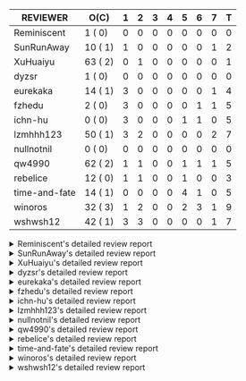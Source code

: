 |   REVIEWER    |  O(C)   | 1 | 2 | 3 | 4 | 5 | 6 | 7 | T |
|---------------|---------|---|---|---|---|---|---|---|---|
| Reminiscent   |  1 ( 0) | 0 | 0 | 0 | 0 | 0 | 0 | 0 | 0 |
| SunRunAway    | 10 ( 1) | 1 | 0 | 0 | 0 | 0 | 0 | 1 | 2 |
| XuHuaiyu      | 63 ( 2) | 0 | 1 | 0 | 0 | 0 | 0 | 0 | 1 |
| dyzsr         |  1 ( 0) | 0 | 0 | 0 | 0 | 0 | 0 | 0 | 0 |
| eurekaka      | 14 ( 1) | 3 | 0 | 0 | 0 | 0 | 0 | 1 | 4 |
| fzhedu        |  2 ( 0) | 3 | 0 | 0 | 0 | 0 | 1 | 1 | 5 |
| ichn-hu       |  0 ( 0) | 3 | 0 | 0 | 0 | 1 | 1 | 0 | 5 |
| lzmhhh123     | 50 ( 1) | 3 | 2 | 0 | 0 | 0 | 0 | 2 | 7 |
| nullnotnil    |  0 ( 0) | 0 | 0 | 0 | 0 | 0 | 0 | 0 | 0 |
| qw4990        | 62 ( 2) | 1 | 1 | 0 | 0 | 1 | 1 | 1 | 5 |
| rebelice      | 12 ( 0) | 1 | 1 | 0 | 0 | 1 | 0 | 0 | 3 |
| time-and-fate | 14 ( 1) | 0 | 0 | 0 | 0 | 4 | 1 | 0 | 5 |
| winoros       | 32 ( 3) | 1 | 2 | 0 | 0 | 2 | 3 | 1 | 9 |
| wshwsh12      | 42 ( 1) | 3 | 3 | 0 | 0 | 0 | 0 | 1 | 7 |


<details> 
  <summary>Reminiscent's detailed review report</summary> 

## To Be Reviewed

|    REPO    |                                                              PR                                                               | C | LASTED |
|------------|-------------------------------------------------------------------------------------------------------------------------------|---|--------|
| tidb/24016 | [planner: fix index-out-of-range error when checking only_full_group_by (#23844)](https://github.com/pingcap/tidb/pull/24016) |   | 48d21h |


## Reviewed in Last 7 Days

| REPO | PR | C | D | R |
|------|----|---|---|---|


</details> 


<details> 
  <summary>SunRunAway's detailed review report</summary> 

## To Be Reviewed

|    REPO    |                                                                  PR                                                                   | C | LASTED  |
|------------|---------------------------------------------------------------------------------------------------------------------------------------|---|---------|
| tidb/19178 | [executor: Refactor probe channel](https://github.com/pingcap/tidb/pull/19178)                                                        |   | 292d19h |
| tidb/19807 | [executor: parallel evaluation for hash aggregate distinct](https://github.com/pingcap/tidb/pull/19807)                               |   | 270d13h |
| tidb/19900 | [executor: enable inline projection for sort&topN](https://github.com/pingcap/tidb/pull/19900)                                        | Y | 265d21h |
| tidb/20140 | [expressions: Support `bin-to-uuid` and `uuid-to-bin`](https://github.com/pingcap/tidb/pull/20140)                                    |   | 253d1h  |
| tidb/21207 | [planner: fix the inappropriate out-of-range range estimation rule](https://github.com/pingcap/tidb/pull/21207)                       |   | 190d22h |
| tidb/21834 | [planner: enhanced index range calculation plan](https://github.com/pingcap/tidb/pull/21834)                                          |   | 167d21h |
| tidb/21878 | [planner: do not push down lock to pointGet/bacthPointGet when selection exists](https://github.com/pingcap/tidb/pull/21878)          |   | 165d21h |
| tidb/21956 | [planner/preprocessor: disallow into-outfile clause in some place](https://github.com/pingcap/tidb/pull/21956)                        |   | 161d2h  |
| tidb/22217 | [*: rewrite origin SQL with default DB for SQL bindings (#21275)](https://github.com/pingcap/tidb/pull/22217)                         |   | 146d20h |
| tidb/22379 | [[experiment] executor: allow aggregation to spill disk when running out of memory quota](https://github.com/pingcap/tidb/pull/22379) |   | 139d22h |


## Reviewed in Last 7 Days

|     REPO     |                                    PR                                     | C | D |  R   |
|--------------|---------------------------------------------------------------------------|---|---|------|
| docs-cn/6381 | [Add documentation for SEM](https://github.com/pingcap/docs-cn/pull/6381) |   | 1 | 0h   |
| docs/5647    | [Add documentation for SEM](https://github.com/pingcap/docs/pull/5647)    |   | 7 | 7d5h |


</details> 


<details> 
  <summary>XuHuaiyu's detailed review report</summary> 

## To Be Reviewed

|     REPO     |                                                                              PR                                                                               | C | LASTED  |
|--------------|---------------------------------------------------------------------------------------------------------------------------------------------------------------|---|---------|
| docs-cn/5561 | [Add sql optimization-related docs to toc](https://github.com/pingcap/docs-cn/pull/5561)                                                                      |   | 99d18h  |
| tidb/19900   | [executor: enable inline projection for sort&topN](https://github.com/pingcap/tidb/pull/19900)                                                                | Y | 265d21h |
| docs/5699    | [Add documentation for TiDB specific SQL functions](https://github.com/pingcap/docs/pull/5699)                                                                |   | 6d19h   |
| tidb/19957   | [executor: add builtin aggregate function `json_arrayagg`](https://github.com/pingcap/tidb/pull/19957)                                                        | Y | 263d16h |
| tidb/20140   | [expressions: Support `bin-to-uuid` and `uuid-to-bin`](https://github.com/pingcap/tidb/pull/20140)                                                            |   | 253d1h  |
| tidb/20790   | [collation: add pinyin collation for chinese charset support](https://github.com/pingcap/tidb/pull/20790)                                                     |   | 210d23h |
| tidb/21064   | [planner, executor: fix cast not check error](https://github.com/pingcap/tidb/pull/21064)                                                                     |   | 198d11h |
| tidb/21334   | [*: make rollback work on user-defined variables](https://github.com/pingcap/tidb/pull/21334)                                                                 |   | 187d17h |
| tidb/21401   | [expression: incompatibility with MySQL for ADDTIME()](https://github.com/pingcap/tidb/pull/21401)                                                            |   | 183d14h |
| tidb/21536   | [executor: add slow-log file meta cache to avoid repeat read file meta information](https://github.com/pingcap/tidb/pull/21536)                               |   | 176d17h |
| tidb/21564   | [ddl: fix Incorrect behavior of NO_ZERO_DATE when altering table](https://github.com/pingcap/tidb/pull/21564)                                                 |   | 175d18h |
| tidb/22131   | [privilege: remove leading and trailing space when create user and role](https://github.com/pingcap/tidb/pull/22131)                                          |   | 152d22h |
| tidb/22163   | [expression: separated arithmeticMinusIntSig](https://github.com/pingcap/tidb/pull/22163)                                                                     |   | 148d16h |
| tidb/22186   | [executor: fix select into outfile with year type column has no data (#22175)](https://github.com/pingcap/tidb/pull/22186)                                    |   | 147d19h |
| tidb/22616   | [expression: from_unixtime accept 64-bit integers](https://github.com/pingcap/tidb/pull/22616)                                                                |   | 124d2h  |
| tidb/22631   | [executor: refine window processor](https://github.com/pingcap/tidb/pull/22631)                                                                               |   | 122d1h  |
| tidb/22696   | [expression: enable arithmetic Mod push down](https://github.com/pingcap/tidb/pull/22696)                                                                     |   | 118d20h |
| tidb/22711   | [executor: Fix inline schema name](https://github.com/pingcap/tidb/pull/22711)                                                                                |   | 118d14h |
| tidb/22722   | [planner, errno: make error code of ErrMixOfGroupFuncAndFields consistent with MySQL](https://github.com/pingcap/tidb/pull/22722)                             |   | 117d23h |
| tidb/23012   | [executor: fix affected rows of ddls and complete uint tests](https://github.com/pingcap/tidb/pull/23012)                                                     |   | 93d19h  |
| tidb/23295   | [util, types: don't let SPM be affected by charset (#23161)](https://github.com/pingcap/tidb/pull/23295)                                                      |   | 81d14h  |
| tidb/23336   | [expression: fix unexpected constant fold when year compare string (#23281)](https://github.com/pingcap/tidb/pull/23336)                                      |   | 77d22h  |
| tidb/23348   | [planner: show cast type in EXPLAIN in coptask (#23123)](https://github.com/pingcap/tidb/pull/23348)                                                          |   | 77d20h  |
| tidb/23350   | [util/stringutil, util/ranger, planner: use hierarchical separators to simplify the parsing for info of EXPLAIN ](https://github.com/pingcap/tidb/pull/23350) |   | 77d20h  |
| tidb/23398   | [expression: fix refine compare constant (#23339)](https://github.com/pingcap/tidb/pull/23398)                                                                |   | 75d20h  |
| tidb/23433   | [WIP: speed up for slow query logs retrieving ](https://github.com/pingcap/tidb/pull/23433)                                                                   |   | 74d20h  |
| tidb/23497   | [expression: Let TiDB use Hyperscan to support multi-pattern-match](https://github.com/pingcap/tidb/pull/23497)                                               |   | 70d1h   |
| tidb/23562   | [execution: reuse iterator in hash join](https://github.com/pingcap/tidb/pull/23562)                                                                          |   | 68d16h  |
| tidb/23640   | [*: fix the bug about YEAR(0.9) returns NULL instead of 0 in NO_ZERO_DATE mode](https://github.com/pingcap/tidb/pull/23640)                                   |   | 64d16h  |
| tidb/23661   | [expression: Maintain separate scalar function pushdown lists for each engine instead of unified. (#23284)](https://github.com/pingcap/tidb/pull/23661)       |   | 63d23h  |
| tidb/23884   | [Metric: Collect TiKV Read Duration Metric for SLI/SLO](https://github.com/pingcap/tidb/pull/23884)                                                           |   | 55d22h  |
| tidb/23964   | [executor: GROUP_CONCAT(float) is not compatible with mysql](https://github.com/pingcap/tidb/pull/23964)                                                      |   | 50d19h  |
| tidb/24016   | [planner: fix index-out-of-range error when checking only_full_group_by (#23844)](https://github.com/pingcap/tidb/pull/24016)                                 |   | 48d21h  |
| tidb/24033   | [statistics: fix some unstable tests in global stats (#23502)](https://github.com/pingcap/tidb/pull/24033)                                                    |   | 48d12h  |
| tidb/24053   | [executor: fix wrong convert from bit to string when do projection (#23960)](https://github.com/pingcap/tidb/pull/24053)                                      |   | 47d19h  |
| tidb/24061   | [statistics: fix some potential panic in statistics (#23988)](https://github.com/pingcap/tidb/pull/24061)                                                     |   | 47d15h  |
| tidb/24079   | [planner: change descScanFactor to scanFactor when ExpectedCount is small. (#23972)](https://github.com/pingcap/tidb/pull/24079)                              |   | 46d22h  |
| tidb/24155   | [planner, executor: fix index merge partial table scan schema (#23936)](https://github.com/pingcap/tidb/pull/24155)                                           |   | 42d22h  |
| tidb/24179   | [expression: fix float64 overflow check in plus/minus real function](https://github.com/pingcap/tidb/pull/24179)                                              |   | 42d1h   |
| tidb/24228   | [executor: skip TestPrepareStmtAfterIsolationReadChange when race enable (#24200)](https://github.com/pingcap/tidb/pull/24228)                                |   | 40d1h   |
| tidb/24229   | [executor: speed up race test TestInsertReorgDelete (#24208)](https://github.com/pingcap/tidb/pull/24229)                                                     |   | 40d0h   |
| tidb/24234   | [executor: skip TestMppExecution when race is enabled (#24222)](https://github.com/pingcap/tidb/pull/24234)                                                   |   | 39d20h  |
| tidb/24241   | [planner/core: remove random test to reduce CI time (#24207)](https://github.com/pingcap/tidb/pull/24241)                                                     |   | 39d18h  |
| tidb/24267   | [expression: fix wrong flen infer for bit constant (#23867)](https://github.com/pingcap/tidb/pull/24267)                                                      |   | 37d20h  |
| tidb/24287   | [planner/core: support union all for mpp.](https://github.com/pingcap/tidb/pull/24287)                                                                        |   | 36d21h  |
| tidb/24345   | [executor: fix data race of parallel apply operator (#24257)](https://github.com/pingcap/tidb/pull/24345)                                                     |   | 34d22h  |
| tidb/24354   | [expression: fix wrong type infer for agg function when type is null (#24290)](https://github.com/pingcap/tidb/pull/24354)                                    |   | 34d19h  |
| tidb/24371   | [*: avoid create new parser object in prepared exec](https://github.com/pingcap/tidb/pull/24371)                                                              |   | 33d22h  |
| tidb/24466   | [test: fix unstable TestIssue20658 (#24425)](https://github.com/pingcap/tidb/pull/24466)                                                                      |   | 25d18h  |
| tidb/24488   | [planner: let CopTiFlashConcurrencyFactor inflence the cost of whole plan (#24157)](https://github.com/pingcap/tidb/pull/24488)                               |   | 24d21h  |
| tidb/24671   | [(DNM) Revert "planner, executor: enable inline projection for Limit (#20288)"](https://github.com/pingcap/tidb/pull/24671)                                   |   | 18d18h  |
| tidb/24772   | [executor: fix wrong enum key in point get (#24618)](https://github.com/pingcap/tidb/pull/24772)                                                              |   | 13d10h  |
| tidb/24802   | [executor: add table name in log (#24666)](https://github.com/pingcap/tidb/pull/24802)                                                                        |   | 12d18h  |
| tidb/24803   | [[DNM] Batch mode](https://github.com/pingcap/tidb/pull/24803)                                                                                                |   | 12d18h  |
| tidb/24816   | [*: fix inconsistent spelling "Sql"](https://github.com/pingcap/tidb/pull/24816)                                                                              |   | 11d23h  |
| tidb/24889   | [types: warning information is inconsistent with MySQL when convert string to double/float](https://github.com/pingcap/tidb/pull/24889)                       |   | 7d16h   |
| tidb/24913   | [planner: fix incorrect usage of UNION and INTO](https://github.com/pingcap/tidb/pull/24913)                                                                  |   | 6d2h    |
| tidb/24915   | [expresssion: determine the field type of control function with enum type (#24830)](https://github.com/pingcap/tidb/pull/24915)                               |   | 6d1h    |
| tidb/24925   | [config: make deadlock history's max size configuable](https://github.com/pingcap/tidb/pull/24925)                                                            |   | 5d21h   |
| tidb/25011   | [executor: make the ParallelApply be safe to be called again after returning empty results (#24935)](https://github.com/pingcap/tidb/pull/25011)              |   | 1d2h    |
| tidb/25018   | [expression: push down left/right/abs to tiflash](https://github.com/pingcap/tidb/pull/25018)                                                                 |   | 1d0h    |
| tidb/25026   | [planner: try to fix some unstable test cases about partition table statistics](https://github.com/pingcap/tidb/pull/25026)                                   |   | 20h     |
| tidb/25047   | [executor: fix the wrong KVRange for partition tables in TableReader](https://github.com/pingcap/tidb/pull/25047)                                             |   | 1h      |


## Reviewed in Last 7 Days

|    REPO    |                                             PR                                             | C | D |   R   |
|------------|--------------------------------------------------------------------------------------------|---|---|-------|
| tidb/24809 | [executor: add CTEExec and CTETableReaderExec](https://github.com/pingcap/tidb/pull/24809) |   | 2 | 11d0h |


</details> 


<details> 
  <summary>dyzsr's detailed review report</summary> 

## To Be Reviewed

|    REPO    |                                                                 PR                                                                  | C | LASTED |
|------------|-------------------------------------------------------------------------------------------------------------------------------------|---|--------|
| tidb/24018 | [ranger: fix the range construction behavior when the column's type is `YEAR` (#23559)](https://github.com/pingcap/tidb/pull/24018) |   | 48d21h |


## Reviewed in Last 7 Days

| REPO | PR | C | D | R |
|------|----|---|---|---|


</details> 


<details> 
  <summary>eurekaka's detailed review report</summary> 

## To Be Reviewed

|    REPO    |                                                                PR                                                                | C | LASTED  |
|------------|----------------------------------------------------------------------------------------------------------------------------------|---|---------|
| tidb/20877 | [statistics: collect index usage information](https://github.com/pingcap/tidb/pull/20877)                                        |   | 208d19h |
| tidb/23316 | [planner: Fix rebuild range for prepared plan](https://github.com/pingcap/tidb/pull/23316)                                       |   | 78d20h  |
| tidb/23373 | [executor: fix get var expr when session var is hex literal (#23241)](https://github.com/pingcap/tidb/pull/23373)                |   | 76d22h  |
| tidb/23760 | [collation: fix tidb panic when compare string with collation](https://github.com/pingcap/tidb/pull/23760)                       |   | 62d16h  |
| tidb/24033 | [statistics: fix some unstable tests in global stats (#23502)](https://github.com/pingcap/tidb/pull/24033)                       |   | 48d12h  |
| tidb/24061 | [statistics: fix some potential panic in statistics (#23988)](https://github.com/pingcap/tidb/pull/24061)                        |   | 47d15h  |
| tidb/24079 | [planner: change descScanFactor to scanFactor when ExpectedCount is small. (#23972)](https://github.com/pingcap/tidb/pull/24079) |   | 46d22h  |
| tidb/24147 | [docs/design: add proposal for common table expression](https://github.com/pingcap/tidb/pull/24147)                              |   | 43d2h   |
| tidb/24155 | [planner, executor: fix index merge partial table scan schema (#23936)](https://github.com/pingcap/tidb/pull/24155)              |   | 42d22h  |
| tidb/24633 | [planner: fix incorrect TableDual plan built from nulleq (#24596)](https://github.com/pingcap/tidb/pull/24633)                   | Y | 19d17h  |
| tidb/24635 | [ranger: fix the case which could have duplicate ranges (#24590)](https://github.com/pingcap/tidb/pull/24635)                    |   | 19d17h  |
| tidb/24649 | [server: close the temporary session in HTTP API to avoid memory leak (#24339)](https://github.com/pingcap/tidb/pull/24649)      |   | 19d3h   |
| tidb/24650 | [server: close the temporary session in HTTP API to avoid memory leak (#24339)](https://github.com/pingcap/tidb/pull/24650)      |   | 19d3h   |
| tidb/24860 | [executor: parallel some part of the sampling-based analyze](https://github.com/pingcap/tidb/pull/24860)                         |   | 8d19h   |


## Reviewed in Last 7 Days

|     REPO     |                                                          PR                                                           | C | D |   R    |
|--------------|-----------------------------------------------------------------------------------------------------------------------|---|---|--------|
| tidb/24999   | [statistics: support indexes containing virtual column for full sampling](https://github.com/pingcap/tidb/pull/24999) |   | 1 | 20h    |
| tidb/24958   | [statistics: relax the check of the OutOfRange](https://github.com/pingcap/tidb/pull/24958)                           |   | 1 | 3d21h  |
| tidb/24287   | [planner/core: support union all for mpp.](https://github.com/pingcap/tidb/pull/24287)                                |   | 1 | 35d23h |
| docs-cn/6270 | [releases: add tidb 4.0.13 release notes](https://github.com/pingcap/docs-cn/pull/6270)                               |   | 7 | 11d21h |


</details> 


<details> 
  <summary>fzhedu's detailed review report</summary> 

## To Be Reviewed

|    REPO    |                                                               PR                                                                | C | LASTED |
|------------|---------------------------------------------------------------------------------------------------------------------------------|---|--------|
| tidb/24488 | [planner: let CopTiFlashConcurrencyFactor inflence the cost of whole plan (#24157)](https://github.com/pingcap/tidb/pull/24488) |   | 24d21h |
| tidb/24724 | [store/copr: balance region for batch cop task (#24521)](https://github.com/pingcap/tidb/pull/24724)                            |   | 14d18h |


## Reviewed in Last 7 Days

|    REPO    |                                           PR                                            | C | D |   R   |
|------------|-----------------------------------------------------------------------------------------|---|---|-------|
| tidb/24287 | [planner/core: support union all for mpp.](https://github.com/pingcap/tidb/pull/24287)  |   | 1 | 36d4h |
| tipb/227   | [More executor info for mpp](https://github.com/pingcap/tipb/pull/227)                  |   | 1 | 0h    |
| tics/2014  | [Some minor refinements to avoid data copy.](https://github.com/pingcap/tics/pull/2014) |   | 1 | 4d18h |
| tics/1956  | [support cartesian join](https://github.com/pingcap/tics/pull/1956)                     |   | 6 | 5d5h  |
| tics/1996  | [Refine performance of MPP](https://github.com/pingcap/tics/pull/1996)                  |   | 7 | 12h   |


</details> 


<details> 
  <summary>ichn-hu's detailed review report</summary> 

## To Be Reviewed

| REPO | PR | C | LASTED |
|------|----|---|--------|


## Reviewed in Last 7 Days

|    REPO    |                                                              PR                                                               | C | D |  R   |
|------------|-------------------------------------------------------------------------------------------------------------------------------|---|---|------|
| tidb/25026 | [planner: try to fix some unstable test cases about partition table statistics](https://github.com/pingcap/tidb/pull/25026)   |   | 1 | 2h   |
| tidb/25018 | [expression: push down left/right/abs to tiflash](https://github.com/pingcap/tidb/pull/25018)                                 |   | 1 | 5h   |
| tidb/25019 | [executor: supports as of timestamp compatibility](https://github.com/pingcap/tidb/pull/25019)                                |   | 1 | 3h   |
| tidb/24950 | [expression: builtin function current_date() and curdate() should return DATE t…](https://github.com/pingcap/tidb/pull/24950) |   | 5 | 1h   |
| tidb/24899 | [executor: open childExec during execution for UnionExec](https://github.com/pingcap/tidb/pull/24899)                         |   | 6 | 1d6h |


</details> 


<details> 
  <summary>lzmhhh123's detailed review report</summary> 

## To Be Reviewed

|    REPO    |                                                                               PR                                                                               | C | LASTED  |
|------------|----------------------------------------------------------------------------------------------------------------------------------------------------------------|---|---------|
| tidb/20444 | [expression: add json_merge_patch](https://github.com/pingcap/tidb/pull/20444)                                                                                 |   | 231d0h  |
| tidb/20465 | [expression: add uuidShortFunction](https://github.com/pingcap/tidb/pull/20465)                                                                                |   | 229d22h |
| tidb/20642 | [executor: modify admin executors to support partitioned table with global index](https://github.com/pingcap/tidb/pull/20642)                                  |   | 218d18h |
| tidb/20903 | [planner: fix confused and unnecessary double-projection in plans.](https://github.com/pingcap/tidb/pull/20903)                                                |   | 207d20h |
| tidb/21018 | [planner: don't push down null sensitive join conditions (#19620)](https://github.com/pingcap/tidb/pull/21018)                                                 |   | 201d19h |
| tidb/21195 | [brie: integrate lightning to suport IMPORT statement](https://github.com/pingcap/tidb/pull/21195)                                                             |   | 191d1h  |
| tidb/21334 | [*: make rollback work on user-defined variables](https://github.com/pingcap/tidb/pull/21334)                                                                  |   | 187d17h |
| tidb/21347 | [session: make rollback work on global variables](https://github.com/pingcap/tidb/pull/21347)                                                                  |   | 186d22h |
| tidb/21487 | [*: ensure TABLE statement works](https://github.com/pingcap/tidb/pull/21487)                                                                                  |   | 180d7h  |
| tidb/21651 | [planner: allow filter condition pushing down to IndexScan for prefix index](https://github.com/pingcap/tidb/pull/21651)                                       |   | 173d16h |
| tidb/22126 | [*: add `sys` schema, `sys.SCHEMA_UNUSED_INDEXES` view and `sys.SCHEMA_INDEX_USAGE` view](https://github.com/pingcap/tidb/pull/22126)                          |   | 152d22h |
| tidb/22361 | [table: fix insert into _tidb_rowid panic and rebase it if needed (#22062)](https://github.com/pingcap/tidb/pull/22361)                                        |   | 140d23h |
| tidb/22372 | [executor: fix SelectForUpdate in decorrelated subquery under pessimistic mode](https://github.com/pingcap/tidb/pull/22372)                                    |   | 140d12h |
| tidb/22478 | [planner, executor: fix query partition table with global unique index get wrong result](https://github.com/pingcap/tidb/pull/22478)                           |   | 131d16h |
| tidb/22631 | [executor: refine window processor](https://github.com/pingcap/tidb/pull/22631)                                                                                |   | 122d1h  |
| tidb/22699 | [brie: add error info column and history backup/restore info in sql](https://github.com/pingcap/tidb/pull/22699)                                               |   | 118d19h |
| tidb/23149 | [core: support left join and right join for join reorder](https://github.com/pingcap/tidb/pull/23149)                                                          |   | 87d15h  |
| tidb/23348 | [planner: show cast type in EXPLAIN in coptask (#23123)](https://github.com/pingcap/tidb/pull/23348)                                                           |   | 77d20h  |
| tidb/23373 | [executor: fix get var expr when session var is hex literal (#23241)](https://github.com/pingcap/tidb/pull/23373)                                              |   | 76d22h  |
| tidb/23661 | [expression: Maintain separate scalar function pushdown lists for each engine instead of unified. (#23284)](https://github.com/pingcap/tidb/pull/23661)        |   | 63d23h  |
| tidb/23703 | [expression: fix approx_percent panic on bit column (#23687)](https://github.com/pingcap/tidb/pull/23703)                                                      |   | 63d16h  |
| tidb/23760 | [collation: fix tidb panic when compare string with collation](https://github.com/pingcap/tidb/pull/23760)                                                     |   | 62d16h  |
| tidb/23940 | [config, ddl: allow auto inc columns in generated columns and expression indexes](https://github.com/pingcap/tidb/pull/23940)                                  |   | 52d20h  |
| tidb/23968 | [statistics: fix unstable TestDropPartitionStats test](https://github.com/pingcap/tidb/pull/23968)                                                             |   | 50d17h  |
| tidb/23987 | [executor: Implements json_arrayagg function](https://github.com/pingcap/tidb/pull/23987)                                                                      |   | 49d21h  |
| tidb/24016 | [planner: fix index-out-of-range error when checking only_full_group_by (#23844)](https://github.com/pingcap/tidb/pull/24016)                                  |   | 48d21h  |
| tidb/24018 | [ranger: fix the range construction behavior when the column's type is `YEAR` (#23559)](https://github.com/pingcap/tidb/pull/24018)                            |   | 48d21h  |
| tidb/24151 | [ddl: admin show ddl jobs output confusing with multiple jobs](https://github.com/pingcap/tidb/pull/24151)                                                     |   | 43d0h   |
| tidb/24155 | [planner, executor: fix index merge partial table scan schema (#23936)](https://github.com/pingcap/tidb/pull/24155)                                            |   | 42d22h  |
| tidb/24186 | [executor: make column default value being aware of NO_ZERO_IN_DATE (#24174)](https://github.com/pingcap/tidb/pull/24186)                                      |   | 41d22h  |
| tidb/24211 | [*: support txn retry when auto id meets duplicate entry](https://github.com/pingcap/tidb/pull/24211)                                                          |   | 40d15h  |
| tidb/24234 | [executor: skip TestMppExecution when race is enabled (#24222)](https://github.com/pingcap/tidb/pull/24234)                                                    |   | 39d20h  |
| tidb/24268 | [expression: fix cast real, decimal to time (#24120)](https://github.com/pingcap/tidb/pull/24268)                                                              |   | 37d19h  |
| tidb/24423 | [executor, statistics: support prefix column index case for full sampling analyze](https://github.com/pingcap/tidb/pull/24423)                                 |   | 26d21h  |
| tidb/24539 | [statistics: dump FMSketch to KV only for partition table with dynamic prune mode (#24453)](https://github.com/pingcap/tidb/pull/24539)                        |   | 22d0h   |
| tidb/24600 | [store/tikv: change backoff type for missed tiflash peer. (#24577)](https://github.com/pingcap/tidb/pull/24600)                                                |   | 20d14h  |
| tidb/24612 | [planner/core: refresh stale regions in cache for batch cop response (#24457)](https://github.com/pingcap/tidb/pull/24612)                                     |   | 19d23h  |
| tidb/24633 | [planner: fix incorrect TableDual plan built from nulleq (#24596)](https://github.com/pingcap/tidb/pull/24633)                                                 | Y | 19d17h  |
| tidb/24641 | [ddl: converts NULL to NOT NULL for column types with NULL data reports err](https://github.com/pingcap/tidb/pull/24641)                                       |   | 19d13h  |
| tidb/24778 | [expression: Push down group concat to TiFlash](https://github.com/pingcap/tidb/pull/24778)                                                                    |   | 13d1h   |
| tidb/24801 | [expression: support cast real/int as real (#24670)](https://github.com/pingcap/tidb/pull/24801)                                                               |   | 12d19h  |
| tidb/24806 | [config: ignore tiflash when show config (#24770)](https://github.com/pingcap/tidb/pull/24806)                                                                 |   | 12d14h  |
| tidb/24915 | [expresssion: determine the field type of control function with enum type (#24830)](https://github.com/pingcap/tidb/pull/24915)                                |   | 6d1h    |
| tidb/24919 | [store/helper, infoschema: fix the bug that cannot find down-peer (#24881)](https://github.com/pingcap/tidb/pull/24919)                                        |   | 5d23h   |
| tidb/24921 | [planner: update IsCompleteModeAgg and transform function of RuleInjectProjectionBelowAgg to fix distinct agg bug](https://github.com/pingcap/tidb/pull/24921) |   | 5d22h   |
| tidb/24938 | [executor: Error message is inconsistent with MySQL when execute insert into operationn](https://github.com/pingcap/tidb/pull/24938)                           |   | 5d17h   |
| tidb/25006 | [Telemetry: Add slow query statistic bucket into telemetry data](https://github.com/pingcap/tidb/pull/25006)                                                   |   | 1d12h   |
| tidb/25011 | [executor: make the ParallelApply be safe to be called again after returning empty results (#24935)](https://github.com/pingcap/tidb/pull/25011)               |   | 1d2h    |
| tidb/25023 | [executor: support explain analyze for CTE statement](https://github.com/pingcap/tidb/pull/25023)                                                              |   | 22h     |
| tidb/25042 | [*: remove session.GetDomain](https://github.com/pingcap/tidb/pull/25042)                                                                                      |   | 3h      |


## Reviewed in Last 7 Days

|    REPO    |                                                             PR                                                              | C | D |   R    |
|------------|-----------------------------------------------------------------------------------------------------------------------------|---|---|--------|
| tidb/25026 | [planner: try to fix some unstable test cases about partition table statistics](https://github.com/pingcap/tidb/pull/25026) |   | 1 | 7h     |
| tidb/25006 | [Telemetry: Add slow query statistic bucket into telemetry data](https://github.com/pingcap/tidb/pull/25006)                |   | 1 | 15h    |
| tikv/10280 | [analyze: correct the offset used in sampling](https://github.com/tikv/tikv/pull/10280)                                     | Y | 1 | 0h     |
| tidb/24287 | [planner/core: support union all for mpp.](https://github.com/pingcap/tidb/pull/24287)                                      |   | 2 | 35d19h |
| tidb/24551 | [planner: create new column slice in PreparePossibleProperties (#24342)](https://github.com/pingcap/tidb/pull/24551)        |   | 2 | 20d14h |
| tidb/24830 | [expresssion: determine the field type of control function with enum type](https://github.com/pingcap/tidb/pull/24830)      |   | 7 | 5d18h  |
| tidb/24864 | [executor: add more cases about dynamic-mode with union/DML/subquery](https://github.com/pingcap/tidb/pull/24864)           |   | 7 | 1d17h  |


</details> 


<details> 
  <summary>nullnotnil's detailed review report</summary> 

## To Be Reviewed

| REPO | PR | C | LASTED |
|------|----|---|--------|


## Reviewed in Last 7 Days

| REPO | PR | C | D | R |
|------|----|---|---|---|


</details> 


<details> 
  <summary>qw4990's detailed review report</summary> 

## To Be Reviewed

|     REPO     |                                                                           PR                                                                            | C | LASTED  |
|--------------|---------------------------------------------------------------------------------------------------------------------------------------------------------|---|---------|
| docs-cn/5561 | [Add sql optimization-related docs to toc](https://github.com/pingcap/docs-cn/pull/5561)                                                                |   | 99d18h  |
| tidb/19029   | [types: fix unexpected NOT_NULL flags](https://github.com/pingcap/tidb/pull/19029)                                                                      |   | 300d1h  |
| docs/5498    | [partitioning: Corrected partition management](https://github.com/pingcap/docs/pull/5498)                                                               |   | 36d22h  |
| tidb/20708   | [*: separate auto_increment ID allocator from _tidb_rowid allocator](https://github.com/pingcap/tidb/pull/20708)                                        |   | 215d23h |
| tidb/21018   | [planner: don't push down null sensitive join conditions (#19620)](https://github.com/pingcap/tidb/pull/21018)                                          |   | 201d19h |
| tidb/21318   | [planner, expression: use the range of column types to simplify expressions](https://github.com/pingcap/tidb/pull/21318)                                |   | 187d21h |
| tidb/21401   | [expression: incompatibility with MySQL for ADDTIME()](https://github.com/pingcap/tidb/pull/21401)                                                      |   | 183d14h |
| tidb/21508   | [execution: fix dayofweek('0000-00-00') behavior](https://github.com/pingcap/tidb/pull/21508)                                                           |   | 179d12h |
| tidb/21887   | [types: support %X %V %W formats for STR_TO_DATE()](https://github.com/pingcap/tidb/pull/21887)                                                         |   | 164d14h |
| tidb/22146   | [executor: forbid SFU on view](https://github.com/pingcap/tidb/pull/22146)                                                                              |   | 149d0h  |
| tidb/22217   | [*: rewrite origin SQL with default DB for SQL bindings (#21275)](https://github.com/pingcap/tidb/pull/22217)                                           |   | 146d20h |
| tidb/22234   | [executor, planner: ON DUPLICATE UPDATE can refer to un-project col (#14412)](https://github.com/pingcap/tidb/pull/22234)                               |   | 146d18h |
| tidb/22261   | [time: fix parse datetime won't truncate the reluctant string (#22232)](https://github.com/pingcap/tidb/pull/22261)                                     |   | 145d22h |
| tidb/22374   | [expression: separated arithmeticIntDivideSig](https://github.com/pingcap/tidb/pull/22374)                                                              |   | 140d3h  |
| tidb/22415   | [ddl: refactor bundle[2/2] [6/6]](https://github.com/pingcap/tidb/pull/22415)                                                                           |   | 136d20h |
| tidb/22416   | [core: fix subQuery at projection in only_full_group](https://github.com/pingcap/tidb/pull/22416)                                                       | Y | 136d14h |
| tidb/22541   | [expression: Support builtin function SOUNDEX](https://github.com/pingcap/tidb/pull/22541)                                                              |   | 126d12h |
| tidb/22862   | [brie: fix the problem that ddl restored by BR via SQL is not replicated to downstream](https://github.com/pingcap/tidb/pull/22862)                     |   | 100d1h  |
| tidb/23022   | [executor: create PipelinedWindowExec](https://github.com/pingcap/tidb/pull/23022)                                                                      |   | 92d21h  |
| tidb/23295   | [util, types: don't let SPM be affected by charset (#23161)](https://github.com/pingcap/tidb/pull/23295)                                                |   | 81d14h  |
| tidb/23316   | [planner: Fix rebuild range for prepared plan](https://github.com/pingcap/tidb/pull/23316)                                                              |   | 78d20h  |
| tidb/23373   | [executor: fix get var expr when session var is hex literal (#23241)](https://github.com/pingcap/tidb/pull/23373)                                       |   | 76d22h  |
| tidb/23398   | [expression: fix refine compare constant (#23339)](https://github.com/pingcap/tidb/pull/23398)                                                          |   | 75d20h  |
| tidb/23590   | [planner, table: optimize the list partition pruner for range query](https://github.com/pingcap/tidb/pull/23590)                                        |   | 67d19h  |
| tidb/23661   | [expression: Maintain separate scalar function pushdown lists for each engine instead of unified. (#23284)](https://github.com/pingcap/tidb/pull/23661) |   | 63d23h  |
| tidb/23730   | [distsql/*: typo fix for `dispatches`](https://github.com/pingcap/tidb/pull/23730)                                                                      |   | 62d21h  |
| tidb/23796   | [tests: make TestIndexLookupMergeJoinHang and TestIssue18068 stable (#23741)](https://github.com/pingcap/tidb/pull/23796)                               |   | 61d22h  |
| tidb/23963   | [executor: checking chunk is full precedes filtering](https://github.com/pingcap/tidb/pull/23963)                                                       |   | 50d20h  |
| tidb/23987   | [executor: Implements json_arrayagg function](https://github.com/pingcap/tidb/pull/23987)                                                               |   | 49d21h  |
| tidb/24018   | [ranger: fix the range construction behavior when the column's type is `YEAR` (#23559)](https://github.com/pingcap/tidb/pull/24018)                     |   | 48d21h  |
| tidb/24229   | [executor: speed up race test TestInsertReorgDelete (#24208)](https://github.com/pingcap/tidb/pull/24229)                                               |   | 40d0h   |
| tidb/24241   | [planner/core: remove random test to reduce CI time (#24207)](https://github.com/pingcap/tidb/pull/24241)                                               |   | 39d18h  |
| tidb/24267   | [expression: fix wrong flen infer for bit constant (#23867)](https://github.com/pingcap/tidb/pull/24267)                                                |   | 37d20h  |
| tidb/24354   | [expression: fix wrong type infer for agg function when type is null (#24290)](https://github.com/pingcap/tidb/pull/24354)                              |   | 34d19h  |
| tidb/24374   | [planner: filter conflict read_from_storage hints (#24313)](https://github.com/pingcap/tidb/pull/24374)                                                 |   | 33d22h  |
| tidb/24382   | [statistics: trigger auto-analyze based on histogram row count](https://github.com/pingcap/tidb/pull/24382)                                             |   | 33d18h  |
| tidb/24432   | [store/copr: invalidate stale regions for Mpp query. (#24410)](https://github.com/pingcap/tidb/pull/24432)                                              |   | 26d19h  |
| tidb/24466   | [test: fix unstable TestIssue20658 (#24425)](https://github.com/pingcap/tidb/pull/24466)                                                                |   | 25d18h  |
| tidb/24493   | [store/cop: reload region every time when meeting io error (#24447)](https://github.com/pingcap/tidb/pull/24493)                                        |   | 24d19h  |
| tidb/24539   | [statistics: dump FMSketch to KV only for partition table with dynamic prune mode (#24453)](https://github.com/pingcap/tidb/pull/24539)                 |   | 22d0h   |
| tidb/24575   | [*: introduce snapshot into analyze](https://github.com/pingcap/tidb/pull/24575)                                                                        |   | 20d21h  |
| tidb/24633   | [planner: fix incorrect TableDual plan built from nulleq (#24596)](https://github.com/pingcap/tidb/pull/24633)                                          | Y | 19d17h  |
| tidb/24635   | [ranger: fix the case which could have duplicate ranges (#24590)](https://github.com/pingcap/tidb/pull/24635)                                           |   | 19d17h  |
| tidb/24663   | [planner: include schema name when checking duplicate table aliases](https://github.com/pingcap/tidb/pull/24663)                                        |   | 18d19h  |
| tidb/24691   | [executor: optimize warning information when query table information_schema.cluster_config](https://github.com/pingcap/tidb/pull/24691)                 |   | 15d17h  |
| tidb/24711   | [expression: add builtin function ``json_merge_patch``](https://github.com/pingcap/tidb/pull/24711)                                                     |   | 14d22h  |
| tidb/24772   | [executor: fix wrong enum key in point get (#24618)](https://github.com/pingcap/tidb/pull/24772)                                                        |   | 13d10h  |
| tidb/24775   | [executor: fix incorrect result of enum type merge join](https://github.com/pingcap/tidb/pull/24775)                                                    |   | 13d2h   |
| tidb/24793   | [planner: avoid unnecessary cartesian product for IN expressions on multi-columns](https://github.com/pingcap/tidb/pull/24793)                          |   | 12d20h  |
| tidb/24802   | [executor: add table name in log (#24666)](https://github.com/pingcap/tidb/pull/24802)                                                                  |   | 12d18h  |
| tidb/24848   | [expression: Support cast decimal as real push down to TiFlash](https://github.com/pingcap/tidb/pull/24848)                                             |   | 9d14h   |
| tidb/24860   | [executor: parallel some part of the sampling-based analyze](https://github.com/pingcap/tidb/pull/24860)                                                |   | 8d19h   |
| tidb/24906   | [statistics: fix the top-n size to not hold the small things](https://github.com/pingcap/tidb/pull/24906)                                               |   | 6d19h   |
| tidb/24907   | [cmd: add tests for CTE](https://github.com/pingcap/tidb/pull/24907)                                                                                    |   | 6d19h   |
| tidb/24915   | [expresssion: determine the field type of control function with enum type (#24830)](https://github.com/pingcap/tidb/pull/24915)                         |   | 6d1h    |
| tidb/24937   | [planner: generate correct number of rows when all agg funcs are pruned](https://github.com/pingcap/tidb/pull/24937)                                    |   | 5d17h   |
| tidb/24958   | [statistics: relax the check of the OutOfRange](https://github.com/pingcap/tidb/pull/24958)                                                             |   | 4d19h   |
| tidb/24994   | [planner: don't extract hash keys from index join's OtherConds if inl_merge_join hint exists](https://github.com/pingcap/tidb/pull/24994)               |   | 1d19h   |
| tidb/24999   | [statistics: support indexes containing virtual column for full sampling](https://github.com/pingcap/tidb/pull/24999)                                   |   | 1d17h   |
| tidb/25024   | [planner: add dml support in CTE](https://github.com/pingcap/tidb/pull/25024)                                                                           |   | 20h     |
| tidb/25039   | [*: fix permissions of brie RESTORE to be RESTORE_ADMIN](https://github.com/pingcap/tidb/pull/25039)                                                    |   | 9h      |
| tidb/25046   | [session, planner: Add a factor getter for networkFactor/scanFactor/descScanFactor/seekFactor](https://github.com/pingcap/tidb/pull/25046)              |   | 1h      |


## Reviewed in Last 7 Days

|    REPO    |                                                          PR                                                          | C | D |   R    |
|------------|----------------------------------------------------------------------------------------------------------------------|---|---|--------|
| tidb/25000 | [table: remove reading from non-specificed partitions in IODKU (#24872)](https://github.com/pingcap/tidb/pull/25000) |   | 1 | 18h    |
| tidb/24824 | [executor: fix index join panic on prefix index on some cases (#24568)](https://github.com/pingcap/tidb/pull/24824)  |   | 2 | 10d19h |
| tidb/24792 | [planner: build plan for CTE](https://github.com/pingcap/tidb/pull/24792)                                            |   | 5 | 7d23h  |
| tidb/24689 | [planner: warn for incremental analyze in version 3 stats](https://github.com/pingcap/tidb/pull/24689)               |   | 6 | 10d0h  |
| tidb/24856 | [planner, executor: support batchget for range and list partition table](https://github.com/pingcap/tidb/pull/24856) |   | 7 | 2d4h   |


</details> 


<details> 
  <summary>rebelice's detailed review report</summary> 

## To Be Reviewed

|     REPO     |                                                                 PR                                                                  | C | LASTED |
|--------------|-------------------------------------------------------------------------------------------------------------------------------------|---|--------|
| docs/5185    | [sql-statements, information-schema: add `END_TIME` field for table `ANALYZE_STATUS`](https://github.com/pingcap/docs/pull/5185)    |   | 61d20h |
| docs-cn/5916 | [sql-statements, information-schema: add `END_TIME` field for table `ANALYZE_STATUS`](https://github.com/pingcap/docs-cn/pull/5916) |   | 61d20h |
| tidb/23836   | [parser, core: Implement force_index hint in parser and TiDB](https://github.com/pingcap/tidb/pull/23836)                           |   | 60d20h |
| tidb/24033   | [statistics: fix some unstable tests in global stats (#23502)](https://github.com/pingcap/tidb/pull/24033)                          |   | 48d12h |
| tidb/24306   | [util/ranger: fix func name typo](https://github.com/pingcap/tidb/pull/24306)                                                       |   | 36d1h  |
| tidb/24374   | [planner: filter conflict read_from_storage hints (#24313)](https://github.com/pingcap/tidb/pull/24374)                             |   | 33d22h |
| tidb/24488   | [planner: let CopTiFlashConcurrencyFactor inflence the cost of whole plan (#24157)](https://github.com/pingcap/tidb/pull/24488)     |   | 24d21h |
| tidb/24649   | [server: close the temporary session in HTTP API to avoid memory leak (#24339)](https://github.com/pingcap/tidb/pull/24649)         |   | 19d3h  |
| tidb/24650   | [server: close the temporary session in HTTP API to avoid memory leak (#24339)](https://github.com/pingcap/tidb/pull/24650)         |   | 19d3h  |
| tidb/24669   | [planner: fix "order by + num " can use a column not in select fields](https://github.com/pingcap/tidb/pull/24669)                  |   | 18d19h |
| tidb/24801   | [expression: support cast real/int as real (#24670)](https://github.com/pingcap/tidb/pull/24801)                                    |   | 12d19h |
| tidb/25047   | [executor: fix the wrong KVRange for partition tables in TableReader](https://github.com/pingcap/tidb/pull/25047)                   |   | 1h     |


## Reviewed in Last 7 Days

|    REPO    |                                                             PR                                                              | C | D |  R   |
|------------|-----------------------------------------------------------------------------------------------------------------------------|---|---|------|
| tidb/25026 | [planner: try to fix some unstable test cases about partition table statistics](https://github.com/pingcap/tidb/pull/25026) |   | 1 | 0h   |
| tidb/24998 | [executor: add more cases about dynamic-mode with plan-cache and transaction](https://github.com/pingcap/tidb/pull/24998)   |   | 2 | 0h   |
| tidb/24856 | [planner, executor: support batchget for range and list partition table](https://github.com/pingcap/tidb/pull/24856)        |   | 5 | 4d4h |


</details> 


<details> 
  <summary>time-and-fate's detailed review report</summary> 

## To Be Reviewed

|    REPO    |                                                                    PR                                                                     | C | LASTED  |
|------------|-------------------------------------------------------------------------------------------------------------------------------------------|---|---------|
| tidb/20877 | [statistics: collect index usage information](https://github.com/pingcap/tidb/pull/20877)                                                 |   | 208d19h |
| tidb/22416 | [core: fix subQuery at projection in only_full_group](https://github.com/pingcap/tidb/pull/22416)                                         | Y | 136d14h |
| tidb/24155 | [planner, executor: fix index merge partial table scan schema (#23936)](https://github.com/pingcap/tidb/pull/24155)                       |   | 42d22h  |
| tidb/24374 | [planner: filter conflict read_from_storage hints (#24313)](https://github.com/pingcap/tidb/pull/24374)                                   |   | 33d22h  |
| tidb/24382 | [statistics: trigger auto-analyze based on histogram row count](https://github.com/pingcap/tidb/pull/24382)                               |   | 33d18h  |
| tidb/24539 | [statistics: dump FMSketch to KV only for partition table with dynamic prune mode (#24453)](https://github.com/pingcap/tidb/pull/24539)   |   | 22d0h   |
| tidb/24556 | [planner: add MergeAdjacentWindow rule for cascades](https://github.com/pingcap/tidb/pull/24556)                                          |   | 21d13h  |
| tidb/24575 | [*: introduce snapshot into analyze](https://github.com/pingcap/tidb/pull/24575)                                                          |   | 20d21h  |
| tidb/24757 | [planner/core: support limit push down](https://github.com/pingcap/tidb/pull/24757)                                                       |   | 13d19h  |
| tidb/24870 | [executor: add limit implementation for CTEExec](https://github.com/pingcap/tidb/pull/24870)                                              |   | 8d13h   |
| tidb/24937 | [planner: generate correct number of rows when all agg funcs are pruned](https://github.com/pingcap/tidb/pull/24937)                      |   | 5d17h   |
| tidb/24958 | [statistics: relax the check of the OutOfRange](https://github.com/pingcap/tidb/pull/24958)                                               |   | 4d19h   |
| tidb/24994 | [planner: don't extract hash keys from index join's OtherConds if inl_merge_join hint exists](https://github.com/pingcap/tidb/pull/24994) |   | 1d19h   |
| tidb/25026 | [planner: try to fix some unstable test cases about partition table statistics](https://github.com/pingcap/tidb/pull/25026)               |   | 20h     |


## Reviewed in Last 7 Days

|        REPO         |                                                               PR                                                               | C | D |  R   |
|---------------------|--------------------------------------------------------------------------------------------------------------------------------|---|---|------|
| automated-tests/677 | [fix plancache cases](https://github.com/pingcap/automated-tests/pull/677)                                                     |   | 5 | 3d8h |
| tidb/24960          | [executor: fix the unstable test TestDML](https://github.com/pingcap/tidb/pull/24960)                                          |   | 5 | 0h   |
| tidb/24906          | [statistics: fix the top-n size to not hold the small things](https://github.com/pingcap/tidb/pull/24906)                      |   | 5 | 2d1h |
| tidb/24860          | [executor: parallel some part of the sampling-based analyze](https://github.com/pingcap/tidb/pull/24860)                       |   | 5 | 4d0h |
| tidb/24793          | [planner: avoid unnecessary cartesian product for IN expressions on multi-columns](https://github.com/pingcap/tidb/pull/24793) |   | 6 | 7d4h |


</details> 


<details> 
  <summary>winoros's detailed review report</summary> 

## To Be Reviewed

|     REPO     |                                                                              PR                                                                               | C | LASTED  |
|--------------|---------------------------------------------------------------------------------------------------------------------------------------------------------------|---|---------|
| tidb/19957   | [executor: add builtin aggregate function `json_arrayagg`](https://github.com/pingcap/tidb/pull/19957)                                                        | Y | 263d16h |
| docs-cn/5916 | [sql-statements, information-schema: add `END_TIME` field for table `ANALYZE_STATUS`](https://github.com/pingcap/docs-cn/pull/5916)                           |   | 61d20h  |
| tidb/20877   | [statistics: collect index usage information](https://github.com/pingcap/tidb/pull/20877)                                                                     |   | 208d19h |
| tidb/21018   | [planner: don't push down null sensitive join conditions (#19620)](https://github.com/pingcap/tidb/pull/21018)                                                |   | 201d19h |
| tidb/21207   | [planner: fix the inappropriate out-of-range range estimation rule](https://github.com/pingcap/tidb/pull/21207)                                               |   | 190d22h |
| tidb/21487   | [*: ensure TABLE statement works](https://github.com/pingcap/tidb/pull/21487)                                                                                 |   | 180d7h  |
| tidb/22181   | [planner, expression: fix error when using IN combined with subquery (#22080)](https://github.com/pingcap/tidb/pull/22181)                                    |   | 147d20h |
| tidb/22416   | [core: fix subQuery at projection in only_full_group](https://github.com/pingcap/tidb/pull/22416)                                                             | Y | 136d14h |
| tidb/22504   | [*:Fix the fetchHotRegion bug that the count always zero](https://github.com/pingcap/tidb/pull/22504)                                                         |   | 128d22h |
| tidb/23348   | [planner: show cast type in EXPLAIN in coptask (#23123)](https://github.com/pingcap/tidb/pull/23348)                                                          |   | 77d20h  |
| tidb/23350   | [util/stringutil, util/ranger, planner: use hierarchical separators to simplify the parsing for info of EXPLAIN ](https://github.com/pingcap/tidb/pull/23350) |   | 77d20h  |
| tidb/23373   | [executor: fix get var expr when session var is hex literal (#23241)](https://github.com/pingcap/tidb/pull/23373)                                             |   | 76d22h  |
| tidb/23849   | [ddl: tidb panic while query hash partition table with is null condition](https://github.com/pingcap/tidb/pull/23849)                                         |   | 57d16h  |
| tidb/24018   | [ranger: fix the range construction behavior when the column's type is `YEAR` (#23559)](https://github.com/pingcap/tidb/pull/24018)                           |   | 48d21h  |
| tidb/24061   | [statistics: fix some potential panic in statistics (#23988)](https://github.com/pingcap/tidb/pull/24061)                                                     |   | 47d15h  |
| tidb/24079   | [planner: change descScanFactor to scanFactor when ExpectedCount is small. (#23972)](https://github.com/pingcap/tidb/pull/24079)                              |   | 46d22h  |
| tidb/24138   | [planner: Add Equivalence Rules to Transform BinaryOptSubquery to ExistsSubquery](https://github.com/pingcap/tidb/pull/24138)                                 |   | 43d15h  |
| tidb/24241   | [planner/core: remove random test to reduce CI time (#24207)](https://github.com/pingcap/tidb/pull/24241)                                                     |   | 39d18h  |
| tidb/24382   | [statistics: trigger auto-analyze based on histogram row count](https://github.com/pingcap/tidb/pull/24382)                                                   |   | 33d18h  |
| tidb/24499   | [store/tikv: fix misuse of PD client's GetStore (#23695)](https://github.com/pingcap/tidb/pull/24499)                                                         |   | 24d16h  |
| tidb/24500   | [store/tikv: fix misuse of PD client's GetStore (#23695)](https://github.com/pingcap/tidb/pull/24500)                                                         |   | 24d16h  |
| tidb/24539   | [statistics: dump FMSketch to KV only for partition table with dynamic prune mode (#24453)](https://github.com/pingcap/tidb/pull/24539)                       |   | 22d0h   |
| tidb/24600   | [store/tikv: change backoff type for missed tiflash peer. (#24577)](https://github.com/pingcap/tidb/pull/24600)                                               |   | 20d14h  |
| tidb/24633   | [planner: fix incorrect TableDual plan built from nulleq (#24596)](https://github.com/pingcap/tidb/pull/24633)                                                | Y | 19d17h  |
| tidb/24635   | [ranger: fix the case which could have duplicate ranges (#24590)](https://github.com/pingcap/tidb/pull/24635)                                                 |   | 19d17h  |
| tidb/24663   | [planner: include schema name when checking duplicate table aliases](https://github.com/pingcap/tidb/pull/24663)                                              |   | 18d19h  |
| tidb/24689   | [planner: warn for incremental analyze in version 3 stats](https://github.com/pingcap/tidb/pull/24689)                                                        |   | 15d17h  |
| tidb/24775   | [executor: fix incorrect result of enum type merge join](https://github.com/pingcap/tidb/pull/24775)                                                          |   | 13d2h   |
| tidb/24918   | [store/helper, infoschema: fix the bug that cannot find down-peer (#24881)](https://github.com/pingcap/tidb/pull/24918)                                       |   | 5d23h   |
| tidb/24919   | [store/helper, infoschema: fix the bug that cannot find down-peer (#24881)](https://github.com/pingcap/tidb/pull/24919)                                       |   | 5d23h   |
| tidb/24940   | [ddl: add auto random && shard_row_id_bits compatibility for temporary table](https://github.com/pingcap/tidb/pull/24940)                                     |   | 5d16h   |
| tidb/24994   | [planner: don't extract hash keys from index join's OtherConds if inl_merge_join hint exists](https://github.com/pingcap/tidb/pull/24994)                     |   | 1d19h   |


## Reviewed in Last 7 Days

|    REPO    |                                                          PR                                                          | C | D |   R    |
|------------|----------------------------------------------------------------------------------------------------------------------|---|---|--------|
| tidb/24575 | [*: introduce snapshot into analyze](https://github.com/pingcap/tidb/pull/24575)                                     |   | 1 | 19d22h |
| tidb/24862 | [planner: keep the original join schema in predicate pushdown](https://github.com/pingcap/tidb/pull/24862)           |   | 2 | 7d1h   |
| tidb/24986 | [CTE: support explain CTE plan](https://github.com/pingcap/tidb/pull/24986)                                          |   | 2 | 1h     |
| tidb/24960 | [executor: fix the unstable test TestDML](https://github.com/pingcap/tidb/pull/24960)                                |   | 5 | 0h     |
| tidb/24792 | [planner: build plan for CTE](https://github.com/pingcap/tidb/pull/24792)                                            |   | 5 | 7d23h  |
| tidb/24937 | [planner: generate correct number of rows when all agg funcs are pruned](https://github.com/pingcap/tidb/pull/24937) |   | 6 | 7h     |
| tidb/24613 | [planner, executor: supports select statement with AS OF](https://github.com/pingcap/tidb/pull/24613)                |   | 6 | 14d4h  |
| tidb/24703 | [planner: unify name of datasource receiver](https://github.com/pingcap/tidb/pull/24703)                             |   | 6 | 9d4h   |
| tidb/24881 | [store/helper, infoschema: fix the bug that cannot find down-peer](https://github.com/pingcap/tidb/pull/24881)       |   | 7 | 1d20h  |


</details> 


<details> 
  <summary>wshwsh12's detailed review report</summary> 

## To Be Reviewed

|     REPO     |                                                                        PR                                                                        | C | LASTED  |
|--------------|--------------------------------------------------------------------------------------------------------------------------------------------------|---|---------|
| tidb/19807   | [executor: parallel evaluation for hash aggregate distinct](https://github.com/pingcap/tidb/pull/19807)                                          |   | 270d13h |
| docs/5739    | [releases: add tidb 5.0.2 release notes](https://github.com/pingcap/docs/pull/5739)                                                              |   | 18h     |
| docs-cn/6385 | [releases: add tidb 5.0.2 release notes](https://github.com/pingcap/docs-cn/pull/6385)                                                           |   | 17h     |
| tidb/19957   | [executor: add builtin aggregate function `json_arrayagg`](https://github.com/pingcap/tidb/pull/19957)                                           | Y | 263d16h |
| tidb/21487   | [*: ensure TABLE statement works](https://github.com/pingcap/tidb/pull/21487)                                                                    |   | 180d7h  |
| tidb/21887   | [types: support %X %V %W formats for STR_TO_DATE()](https://github.com/pingcap/tidb/pull/21887)                                                  |   | 164d14h |
| tidb/22378   | [executor: vectorize hash aggregate](https://github.com/pingcap/tidb/pull/22378)                                                                 |   | 139d22h |
| tidb/23336   | [expression: fix unexpected constant fold when year compare string (#23281)](https://github.com/pingcap/tidb/pull/23336)                         |   | 77d22h  |
| tidb/23348   | [planner: show cast type in EXPLAIN in coptask (#23123)](https://github.com/pingcap/tidb/pull/23348)                                             |   | 77d20h  |
| tidb/23398   | [expression: fix refine compare constant (#23339)](https://github.com/pingcap/tidb/pull/23398)                                                   |   | 75d20h  |
| tidb/23519   | [executor: check privilege before adding](https://github.com/pingcap/tidb/pull/23519)                                                            |   | 69d2h   |
| tidb/23760   | [collation: fix tidb panic when compare string with collation](https://github.com/pingcap/tidb/pull/23760)                                       |   | 62d16h  |
| tidb/23968   | [statistics: fix unstable TestDropPartitionStats test](https://github.com/pingcap/tidb/pull/23968)                                               |   | 50d17h  |
| tidb/23979   | [executor, statistics: fix unstable `TestAnalyzeIndexExtractTopN`](https://github.com/pingcap/tidb/pull/23979)                                   |   | 50d1h   |
| tidb/24018   | [ranger: fix the range construction behavior when the column's type is `YEAR` (#23559)](https://github.com/pingcap/tidb/pull/24018)              |   | 48d21h  |
| tidb/24033   | [statistics: fix some unstable tests in global stats (#23502)](https://github.com/pingcap/tidb/pull/24033)                                       |   | 48d12h  |
| tidb/24050   | [expression: fix get var panic when types not match](https://github.com/pingcap/tidb/pull/24050)                                                 |   | 47d20h  |
| tidb/24053   | [executor: fix wrong convert from bit to string when do projection (#23960)](https://github.com/pingcap/tidb/pull/24053)                         |   | 47d19h  |
| tidb/24147   | [docs/design: add proposal for common table expression](https://github.com/pingcap/tidb/pull/24147)                                              |   | 43d2h   |
| tidb/24186   | [executor: make column default value being aware of NO_ZERO_IN_DATE (#24174)](https://github.com/pingcap/tidb/pull/24186)                        |   | 41d22h  |
| tidb/24228   | [executor: skip TestPrepareStmtAfterIsolationReadChange when race enable (#24200)](https://github.com/pingcap/tidb/pull/24228)                   |   | 40d1h   |
| tidb/24229   | [executor: speed up race test TestInsertReorgDelete (#24208)](https://github.com/pingcap/tidb/pull/24229)                                        |   | 40d0h   |
| tidb/24267   | [expression: fix wrong flen infer for bit constant (#23867)](https://github.com/pingcap/tidb/pull/24267)                                         |   | 37d20h  |
| tidb/24268   | [expression: fix cast real, decimal to time (#24120)](https://github.com/pingcap/tidb/pull/24268)                                                |   | 37d19h  |
| tidb/24345   | [executor: fix data race of parallel apply operator (#24257)](https://github.com/pingcap/tidb/pull/24345)                                        |   | 34d22h  |
| tidb/24354   | [expression: fix wrong type infer for agg function when type is null (#24290)](https://github.com/pingcap/tidb/pull/24354)                       |   | 34d19h  |
| tidb/24504   | [expression: uncomment pushdown for JSONUnquote expression](https://github.com/pingcap/tidb/pull/24504)                                          |   | 23d19h  |
| tidb/24539   | [statistics: dump FMSketch to KV only for partition table with dynamic prune mode (#24453)](https://github.com/pingcap/tidb/pull/24539)          |   | 22d0h   |
| tidb/24767   | [*: refine some error messages](https://github.com/pingcap/tidb/pull/24767)                                                                      |   | 13d15h  |
| tidb/24772   | [executor: fix wrong enum key in point get (#24618)](https://github.com/pingcap/tidb/pull/24772)                                                 |   | 13d10h  |
| tidb/24775   | [executor: fix incorrect result of enum type merge join](https://github.com/pingcap/tidb/pull/24775)                                             |   | 13d2h   |
| tidb/24803   | [[DNM] Batch mode](https://github.com/pingcap/tidb/pull/24803)                                                                                   |   | 12d18h  |
| tidb/24806   | [config: ignore tiflash when show config (#24770)](https://github.com/pingcap/tidb/pull/24806)                                                   |   | 12d14h  |
| tidb/24870   | [executor: add limit implementation for CTEExec](https://github.com/pingcap/tidb/pull/24870)                                                     |   | 8d13h   |
| tidb/24915   | [expresssion: determine the field type of control function with enum type (#24830)](https://github.com/pingcap/tidb/pull/24915)                  |   | 6d1h    |
| tidb/24918   | [store/helper, infoschema: fix the bug that cannot find down-peer (#24881)](https://github.com/pingcap/tidb/pull/24918)                          |   | 5d23h   |
| tidb/24919   | [store/helper, infoschema: fix the bug that cannot find down-peer (#24881)](https://github.com/pingcap/tidb/pull/24919)                          |   | 5d23h   |
| tidb/24991   | [executor,server,privilege,session: Support for caching_sha2_password authentication](https://github.com/pingcap/tidb/pull/24991)                |   | 1d20h   |
| tidb/25008   | [*: move executor/set.go special handling to setter functions](https://github.com/pingcap/tidb/pull/25008)                                       |   | 1d11h   |
| tidb/25011   | [executor: make the ParallelApply be safe to be called again after returning empty results (#24935)](https://github.com/pingcap/tidb/pull/25011) |   | 1d2h    |
| tidb/25022   | [*: add telemetry support for CTE](https://github.com/pingcap/tidb/pull/25022)                                                                   |   | 22h     |
| tidb/25035   | [case: make CTE case be stable](https://github.com/pingcap/tidb/pull/25035)                                                                      |   | 18h     |


## Reviewed in Last 7 Days

|    REPO     |                                                                   PR                                                                    | C | D |   R    |
|-------------|-----------------------------------------------------------------------------------------------------------------------------------------|---|---|--------|
| tidb/23022  | [executor: create PipelinedWindowExec](https://github.com/pingcap/tidb/pull/23022)                                                      |   | 1 | 92d1h  |
| tidb/24600  | [store/tikv: change backoff type for missed tiflash peer. (#24577)](https://github.com/pingcap/tidb/pull/24600)                         |   | 1 | 19d16h |
| tidb/25000  | [table: remove reading from non-specificed partitions in IODKU (#24872)](https://github.com/pingcap/tidb/pull/25000)                    |   | 1 | 18h    |
| parser/1235 | [lexer: fix the bug that lexer may scan wrong tokens](https://github.com/pingcap/parser/pull/1235)                                      |   | 2 | 0h     |
| tidb/24935  | [executor: make the ParallelApply be safe to be called again after returning empty results](https://github.com/pingcap/tidb/pull/24935) |   | 2 | 4d15h  |
| tidb/24824  | [executor: fix index join panic on prefix index on some cases (#24568)](https://github.com/pingcap/tidb/pull/24824)                     |   | 2 | 10d18h |
| tidb/24899  | [executor: open childExec during execution for UnionExec](https://github.com/pingcap/tidb/pull/24899)                                   |   | 7 | 1d0h   |


</details> 

